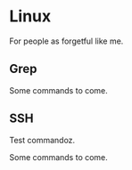 # Linux

For people as forgetful like me.

## Grep

Some commands to come.

## SSH

Test commandoz.

Some commands to come.

